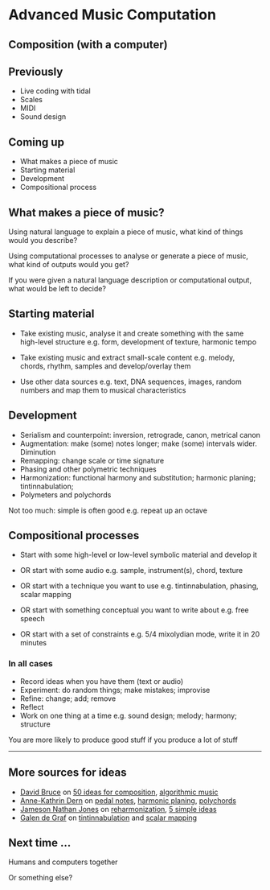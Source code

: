 # Advanced Music Computation

## Composition (with a computer)


## Previously

- Live coding with tidal
- Scales
- MIDI
- Sound design


## Coming up

- What makes a piece of music
- Starting material
- Development
- Compositional process


## What makes a piece of music?

Using natural language to explain a piece of music, what kind of things would you describe?


Using computational processes to analyse or generate a piece of music, what kind of outputs would you get?


If you were given a natural language description or computational output, what would be left to decide?


## Starting material

- Take existing music, analyse it and create something with the same high-level structure e.g. form, development of texture, harmonic tempo

- Take existing music and extract small-scale content e.g. melody, chords, rhythm, samples and develop/overlay them

- Use other data sources e.g. text, DNA sequences, images, random numbers and map them to musical characteristics


## Development

- Serialism and counterpoint: inversion, retrograde, canon, metrical canon
- Augmentation: make (some) notes longer; make (some) intervals wider. Diminution
- Remapping: change scale or time signature
- Phasing and other polymetric techniques
- Harmonization: functional harmony and substitution; harmonic planing; tintinnabulation; 
- Polymeters and polychords

Not too much: simple is often good e.g. repeat up an octave


## Compositional processes

- Start with some high-level or low-level symbolic material and develop it

- OR start with some audio e.g. sample, instrument(s), chord, texture

- OR start with a technique you want to use e.g. tintinnabulation, phasing, scalar mapping


- OR start with something conceptual you want to write about e.g. free speech

- OR start with a set of constraints e.g. 5/4 mixolydian mode, write it in 20 minutes


### In all cases

- Record ideas when you have them (text or audio)
- Experiment: do random things; make mistakes; improvise
- Refine: change; add; remove
- Reflect
- Work on one thing at a time e.g. sound design; melody; harmony; structure

You are more likely to produce good stuff if you produce a lot of stuff

  ---

## More sources for ideas

- [David Bruce](https://www.youtube.com/@DBruce) on [50 ideas for composition](https://youtu.be/NdSHTY-GXLk?si=JnPn76OM9ryi1gQJ), [algorithmic music](https://youtu.be/X0-zuS_62wc?si=oGbqBhVloMcI5maO)
- [Anne-Kathrin Dern](https://www.youtube.com/channel/UCBqvaJfJ8nfP58vyzLMDSaA) on [pedal notes](https://youtu.be/3FUzkzgcrio?si=mCB6z7j7oy6QOGu5), [harmonic planing](https://youtu.be/tDPLt9u7gQ8?si=5bFnL96-7TGL15VW), [polychords](https://youtu.be/QLCxUgo-6bk?si=x0lmDh3iqgTNjkvh)
- [Jameson Nathan Jones](https://www.youtube.com/@JamesonNathanJones) on [reharmonization](https://www.youtube.com/watch?v=NPoBzi_ZZvI), [5 simple ideas](https://youtu.be/Zd_sbC5bnCA?si=eI7PlclTZFY2oksV)
- [Galen de Graf](https://www.youtube.com/@GalenDeGraf) on [tintinnabulation](https://youtu.be/3u903Z0_Zzc?si=4vi7quT6vLsCeHWi) and [scalar mapping](https://youtu.be/Ve-ASqMnT6U?si=FE1OIEGk9IjS8ccv)


## Next time ...

Humans and computers together

Or something else?